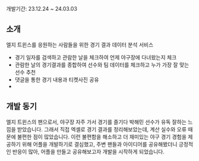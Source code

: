 개발기간: 23.12.24 ~ 24.03.03

## 소개

엘지 트윈스를 응원하는 사람들을 위한 경기 결과 데이터 분석 서비스

- 경기 일자를 검색하고 관람한 날을 체크하여 언제 야구장에 다녀왔는지 체크
- 관람한 날의 경기결과를 종합하여 선수와 팀 데이터를 체크하고 누가 가장 잘 맞는 선수 추천
- 댓글을 통한 경기 내용과 티켓사진 공유
- 

## 개발 동기

엘지 트윈스의 팬으로서, 야구장 자주 가서 경기를 즐기다 박해민 선수가 유독 잘하는 느낌을 받았습니다. 그래서 직접 엑셀로 경기 결과를 정리해보았는데, 계산 실수와 오류 때문에 불편한 점이 많았습니다. 이런 불편함을 해소하고 더 재미있는 야구 경기 경험을 제공하기 위해 어플을 개발하기로 결심했고, 주변 팬들과 아이디어를 공유해봤더니 긍정적인 반응이 많아, 어플을 만들고 공유해보고자 개발을 시작하게 되었습니다.
